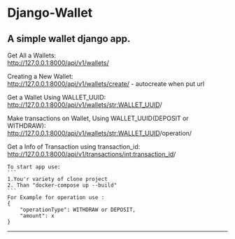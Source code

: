 Django-Wallet
=====================
A simple wallet django app.
---------------------------
Get All a Wallets:      
http://127.0.0.1:8000/api/v1/wallets/

Creating a New Wallet:      
http://127.0.0.1:8000/api/v1/wallets/create/ - autocreate when put url

Get a Wallet Using WALLET_UUID:     
http://127.0.0.1:8000/api/v1/wallets/<str:WALLET_UUID>/

Make transactions on Wallet, Using WALLET_UUID(DEPOSIT or WITHDRAW):    
http://127.0.0.1:8000/api/v1/wallets/<str:WALLET_UUID>/operation/

Get a Info of Transaction using transaction_id: 
http://127.0.0.1:8000/api/v1/transactions/<int:transaction_id>/

````
To start app use:
```
1.You'r variety of clone project
2. Than "docker-compose up --build"
```
For Example for operation use :
{
    "operationType": WITHDRAW or DEPOSIT,
    "amount": x
}
````
-----------------------------------